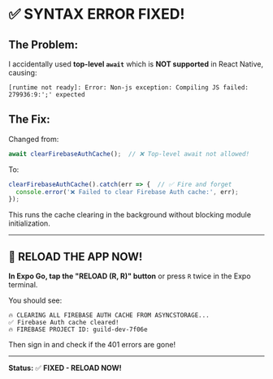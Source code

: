 # ✅ **SYNTAX ERROR FIXED!**

## The Problem:
I accidentally used **top-level `await`** which is **NOT supported** in React Native, causing:
```
[runtime not ready]: Error: Non-js exception: Compiling JS failed: 279936:9:';' expected
```

## The Fix:
Changed from:
```typescript
await clearFirebaseAuthCache();  // ❌ Top-level await not allowed!
```

To:
```typescript
clearFirebaseAuthCache().catch(err => {  // ✅ Fire and forget
  console.error('❌ Failed to clear Firebase Auth cache:', err);
});
```

This runs the cache clearing in the background without blocking module initialization.

---

## 🚀 **RELOAD THE APP NOW!**

**In Expo Go, tap the "RELOAD (R, R)" button** or press `R` twice in the Expo terminal.

You should see:
```
🔥 CLEARING ALL FIREBASE AUTH CACHE FROM ASYNCSTORAGE...
✅ Firebase Auth cache cleared!
🔥 FIREBASE PROJECT ID: guild-dev-7f06e
```

Then sign in and check if the 401 errors are gone!

---

**Status:** ✅ **FIXED - RELOAD NOW!**


